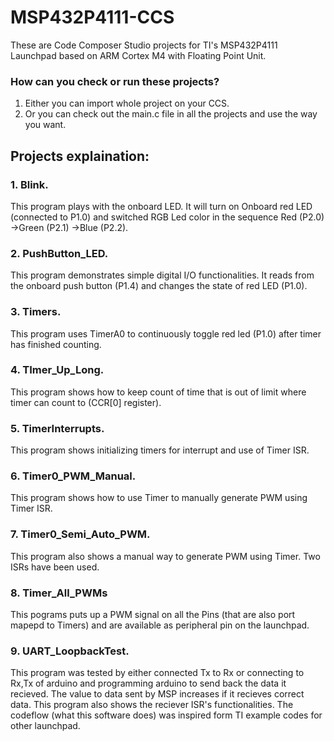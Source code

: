 # MSP432P4111-CCS
These are Code Composer Studio projects for TI's MSP432P4111 Launchpad based on ARM Cortex M4 with Floating Point Unit.

### How can you check or run these projects?  
1. Either you can import whole project on your CCS.  
2. Or you can check out the main.c file in all the projects and use the way you want.  

## Projects explaination:  
### 1. Blink. 
This program plays with the onboard LED. It will turn on Onboard red LED (connected to P1.0) and switched RGB Led color in the sequence Red (P2.0) ->Green (P2.1) ->Blue (P2.2).  

### 2. PushButton_LED.  
This program demonstrates simple digital I/O functionalities. It reads from the onboard push button (P1.4) and changes the state of red LED (P1.0).  

### 3. Timers.  
This program uses TimerA0 to continuously toggle red led (P1.0) after timer has finished counting.  

### 4. TImer_Up_Long.  
This program shows how to keep count of time that is out of limit where timer can count to (CCR[0] register).   

### 5. TimerInterrupts.  
This program shows initializing timers for interrupt and use of Timer ISR.  

### 6. Timer0_PWM_Manual.   
This program shows how to use Timer to manually generate PWM using Timer ISR.  

### 7. Timer0_Semi_Auto_PWM.  
This program also shows a manual way to generate PWM using Timer. Two ISRs have been used.    

### 8. Timer_All_PWMs
This pograms puts up a PWM signal on all the Pins (that are also port mapepd to Timers) and are available as peripheral pin on the launchpad.

### 9. UART_LoopbackTest.  
This program was tested by either connected Tx to Rx or connecting to Rx,Tx of arduino and programming arduino to send back the data it recieved. The value to data sent by MSP increases if it recieves correct data. This program also shows the reciever ISR's functionalities.  The codeflow (what this software does) was inspired form TI example codes for other launchpad.

